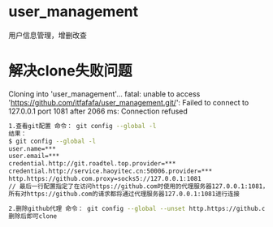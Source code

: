# user_management
用户信息管理，增删改查

# 解决clone失败问题
Cloning into 'user_management'...
fatal: unable to access 'https://github.com/itfafafa/user_management.git/': Failed to connect to 127.0.0.1 port 1081 after 2066 ms: Connection refused

```bash
1.查看git配置 命令： git config --global -l
结果：
$ git config --global -l
user.name=***
user.email=***
credential.http://git.roadtel.top.provider=***
credential.http://service.haoyitec.cn:50006.provider=***
http.https://github.com.proxy=socks5://127.0.0.1:1081
// 最后一行配置指定了在访问https://github.com时使用的代理服务器127.0.0.1:1081，
所有对https://github.com的请求都将通过代理服务器127.0.0.1:1081进行连接

2.删除github代理 命令： git config --global --unset http.https://github.com.proxy
删除后即可clone
```

